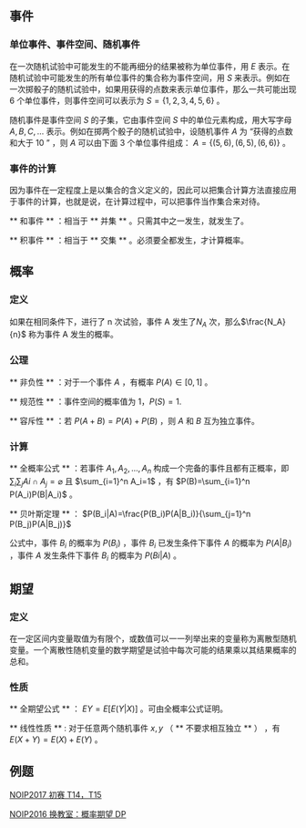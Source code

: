 ## 事件

### 单位事件、事件空间、随机事件

在一次随机试验中可能发生的不能再细分的结果被称为单位事件，用 $E$ 表示。在随机试验中可能发生的所有单位事件的集合称为事件空间，用 $S$ 来表示。例如在一次掷骰子的随机试验中，如果用获得的点数来表示单位事件，那么一共可能出现 $6$ 个单位事件，则事件空间可以表示为 $S=\{1,2,3,4,5,6\}$ 。

随机事件是事件空间 $S$ 的子集，它由事件空间 $S$ 中的单位元素构成，用大写字母 $A, B, C,\ldots$ 表示。例如在掷两个骰子的随机试验中，设随机事件 $A$ 为 “获得的点数和大于 $10$ ” ，则 $A$ 可以由下面 $3$ 个单位事件组成： $A = \{ (5,6),(6,5),(6,6)\}$ 。

### 事件的计算

因为事件在一定程度上是以集合的含义定义的，因此可以把集合计算方法直接应用于事件的计算，也就是说，在计算过程中，可以把事件当作集合来对待。

** 和事件 ** ：相当于 ** 并集 ** 。只需其中之一发生，就发生了。

** 积事件 ** ：相当于 ** 交集 ** 。必须要全都发生，才计算概率。

## 概率

### 定义

如果在相同条件下，进行了 n 次试验，事件 A 发生了$N_A$ 次，那么$\frac{N_A}{n}$ 称为事件 A 发生的概率。

### 公理

** 非负性 ** ：对于一个事件 $A$ ，有概率 $P(A)\in [0,1]$ 。

** 规范性 ** ：事件空间的概率值为 $1$，$P(S)=1$.

** 容斥性 ** ：若 $P(A+B) = P(A)+P(B)$ ，则  $A$ 和 $B$ 互为独立事件。

### 计算

** 全概率公式 ** ：若事件 $A_1,A_2,...,A_n$ 构成一个完备的事件且都有正概率，即 $\sum_i\sum_j Ai\cap A_j=\varnothing$ 且 $\sum_{i=1}^n A_i=1$ ，有 $P(B)=\sum_{i=1}^n P(A_i)P(B|A_i)$ 。

** 贝叶斯定理 ** ： $P(B_i|A)=\frac{P(B_i)P(A|B_i)}{\sum_{j=1}^n P(B_j)P(A|B_j)}$

公式中，事件 $B_i$ 的概率为 $P(B_i)$ ，事件 $B_i$ 已发生条件下事件 $A$ 的概率为 $P(A|B_i)$ ，事件 $A$ 发生条件下事件 $B_i$ 的概率为 $P(Bi|A)$ 。

## 期望

### 定义

在一定区间内变量取值为有限个，或数值可以一一列举出来的变量称为离散型随机变量。一个离散性随机变量的数学期望是试验中每次可能的结果乘以其结果概率的总和。

### 性质

** 全期望公式 ** ： $EY=E[E(Y|X)]$ 。可由全概率公式证明。

** 线性性质 ** : 对于任意两个随机事件 $x,y$ （ ** 不要求相互独立 ** ） ，有 $E(X+Y)=E(X)+E(Y)$ 。

## 例题

[NOIP2017 初赛 T14，T15](https://ti.luogu.com.cn/problemset/1022)

[NOIP2016 换教室：概率期望 DP](https://www.luogu.org/problemnew/show/P1850)
